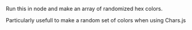 Run this in node and make an array of randomized hex colors. 

Particularly usefull to make a random set of colors when using Chars.js